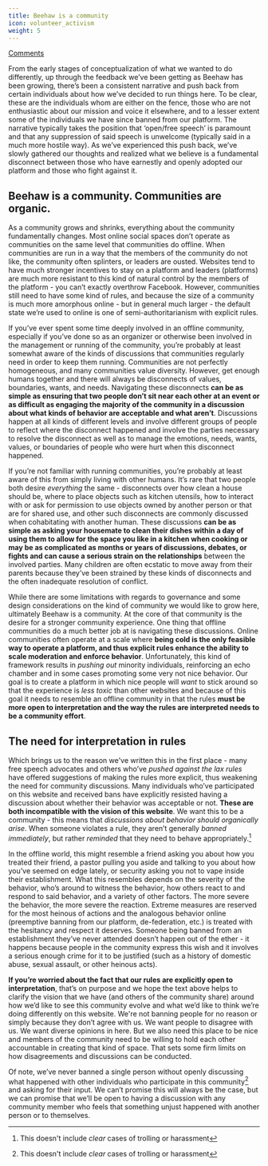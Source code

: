```yaml
---
title: Beehaw is a community
icon: volunteer_activism
weight: 5
---
```

[Comments](https://beehaw.org/post/140733?scrollToComments=true)

From the early stages of conceptualization of what we wanted to do differently, up through the feedback we’ve been getting as Beehaw has been growing, there’s been a consistent narrative and push back from certain individuals about how we’ve decided to run things here. To be clear, these are the individuals whom are either on the fence, those who are not enthusiastic about our mission and voice it elsewhere, and to a lesser extent some of the individuals we have since banned from our platform. The narrative typically takes the position that ‘open/free speech’ is paramount and that any suppression of said speech is unwelcome (typically said in a much more hostile way). As we’ve experienced this push back, we’ve slowly gathered our thoughts and realized what we believe is a fundamental disconnect between those who have earnestly and openly adopted our platform and those who fight against it.

## Beehaw is a community. Communities are organic. 
As a community grows and shrinks, everything about the community fundamentally changes. Most online social spaces don’t operate as communities on the same level that communities do offline. When communities are run in a way that the members of the community do not like, the community often splinters, or leaders are ousted. Websites tend to have much stronger incentives to stay on a platform and leaders (platforms) are much more resistant to this kind of natural control by the members of the platform - you can’t exactly overthrow Facebook. However, communities still need to have some kind of rules, and because the size of a community is much more amorphous online - but in general much larger - the default state we’re used to online is one of semi-authoritarianism with explicit rules.

If you’ve ever spent some time deeply involved in an offline community, especially if you’ve done so as an organizer or otherwise been involved in the management or running of the community, you’re probably at least somewhat aware of the kinds of discussions that communities regularly need in order to keep them running. Communities are not perfectly homogeneous, and many communities value diversity. However, get enough humans together and there will always be disconnects of values, boundaries, wants, and needs. Navigating these disconnects **can be as simple as ensuring that two people don’t sit near each other at an event or as difficult as engaging the majority of the community in a discussion about what kinds of behavior are acceptable and what aren’t**. Discussions happen at all kinds of different levels and involve different groups of people to reflect where the disconnect happened and involve the parties necessary to resolve the disconnect as well as to manage the emotions, needs, wants, values, or boundaries of people who were hurt when this disconnect happened.

If you’re not familiar with running communities, you’re probably at least aware of this from simply living with other humans. It’s rare that two people both desire *everything* the same - disconnects over how clean a house should be, where to place objects such as kitchen utensils, how to interact with or ask for permission to use objects owned by another person or that are for shared use, and other such disconnects are commonly discussed when cohabitating with another human. These discussions **can be as simple as asking your housemate to clean their dishes within a day of using them to allow for the space you like in a kitchen when cooking or may be as complicated as months or years of discussions, debates, or fights and can cause a serious strain on the relationships** between the involved parties. Many children are often ecstatic to move away from their parents because they’ve been strained by these kinds of disconnects and the often inadequate resolution of conflict.

While there are some limitations with regards to governance and some design considerations on the kind of community we would like to grow here, ultimately Beehaw is a community. At the core of that community is the desire for a stronger community experience. One thing that offline communities do a much better job at is navigating these discussions. Online communities often operate at a scale where **being cold is the only feasible way to operate a platform, and thus explicit rules enhance the ability to scale moderation and enforce behavior**. Unfortunately, this kind of framework results in *pushing out* minority individuals, reinforcing an echo chamber and in some cases promoting some very not nice behavior. Our goal is to create a platform in which nice people will *want* to stick around so that the experience is *less toxic* than other websites and because of this goal it needs to resemble an offline community in that the rules **must be more open to interpretation and the way the rules are interpreted needs to be a community effort**.

## The need for interpretation in rules
Which brings us to the reason we've written this in the first place - many free speech advocates and others who’ve *pushed against the lax rules* have offered suggestions of making the rules more explicit, thus weakening the need for community discussions. Many individuals who’ve participated on this website and received bans have explicitly resisted having a discussion about whether their behavior was acceptable or not. **These are both incompatible with the vision of this website**. We want this to be a community - this means that *discussions about behavior should organically arise*. When someone violates a rule, they aren’t generally *banned immediately*, but rather *reminded* that they need to behave appropriately.[^1]

In the offline world, this might resemble a friend asking you about how you treated their friend, a pastor pulling you aside and talking to you about how you’ve seemed on edge lately, or security asking you not to vape inside their establishment. What this resembles depends on the severity of the behavior, who’s around to witness the behavior, how others react to and respond to said behavior, and a variety of other factors. The more severe the behavior, the more severe the reaction. Extreme measures are reserved for the most heinous of actions and the analogous behavior online (preemptive banning from our platform, de-federation, etc.) is treated with the hesitancy and respect it deserves. Someone being banned from an establishment they’ve never attended doesn’t happen out of the ether - it happens because people in the community express this wish and it involves a serious enough crime for it to be justified (such as a history of domestic abuse, sexual assault, or other heinous acts).

**If you’re worried about the fact that our rules are explicitly open to interpretation**, that’s on purpose and we hope the text above helps to clarify the vision that we have (and others of the community share) around how we’d like to see this community evolve and what we’d like to think we’re doing differently on this website. We're not banning people for no reason or simply because they don’t agree with us. We want people to disagree with us. We want diverse opinions in here. But we also need this place to be nice and members of the community need to be willing to hold each other accountable in creating that kind of space. That sets some firm limits on how disagreements and discussions can be conducted.

Of note, we’ve never banned a single person without openly discussing what happened with other individuals who participate in this community[^1] and asking for their input. We can’t promise this will always be the case, but we can promise that we’ll be open to having a discussion with any community member who feels that something unjust happened with another person or to themselves. 

[^1]: This doesn't include *clear* cases of trolling or harassment
